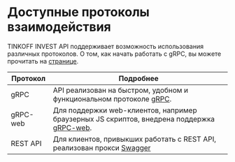 # Доступные протоколы взаимодействия

TINKOFF INVEST API поддерживает возможность использования различных протоколов.
О том, как начать работать с gRPC, вы можете прочитать на [странице](/investAPI/grpc/).

| Протокол | Подробнее|
|----------|----------|
| gRPC   | API реализован на быстром, удобном и функциональном протоколе [gRPC](https://grpc.io/docs/). |
| gRPC-web   | Для поддержки web-клиентов, например браузерных JS скриптов, внедрена поддержка [gRPC-web](https://grpc.io/docs/platforms/web/basics/).   |
| REST API   | Для клиентов, привыкших работать с REST API, реализован прокси [Swagger](https://tinkoff.github.io/investAPI/swagger-ui/)  |

